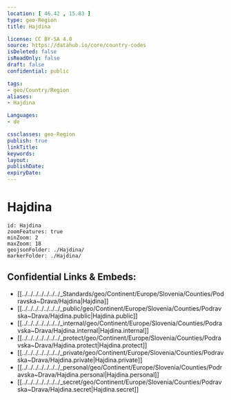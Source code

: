 ```yaml
---
location: [ 46.42 , 15.83 ] 
type: geo-Region
title: Hajdina

license: CC BY-SA 4.0
source: https://datahub.io/core/country-codes
isDeleted: false
isReadOnly: false
draft: false
confidential: public

tags:
- geo/Country/Region
aliases:
- Hajdina

Languages:
- de

cssclasses: geo-Region
publish: true
linkTitle: 
keywords: 
layout: 
publishDate: 
expiryDate: 
---
```


# Hajdina

```leaflet
id: Hajdina
zoomFeatures: true 
minZoom: 2 
maxZoom: 18
geojsonFolder: ./Hajdina/
markerFolder: ./Hajdina/
```


## Confidential Links & Embeds: 
- [[../../../../../../../_Standards/geo/Continent/Europe/Slovenia/Counties/Podravska~Drava/Hajdina|Hajdina]] 
- [[../../../../../../../_public/geo/Continent/Europe/Slovenia/Counties/Podravska~Drava/Hajdina.public|Hajdina.public]] 
- [[../../../../../../../_internal/geo/Continent/Europe/Slovenia/Counties/Podravska~Drava/Hajdina.internal|Hajdina.internal]] 
- [[../../../../../../../_protect/geo/Continent/Europe/Slovenia/Counties/Podravska~Drava/Hajdina.protect|Hajdina.protect]] 
- [[../../../../../../../_private/geo/Continent/Europe/Slovenia/Counties/Podravska~Drava/Hajdina.private|Hajdina.private]] 
- [[../../../../../../../_personal/geo/Continent/Europe/Slovenia/Counties/Podravska~Drava/Hajdina.personal|Hajdina.personal]] 
- [[../../../../../../../_secret/geo/Continent/Europe/Slovenia/Counties/Podravska~Drava/Hajdina.secret|Hajdina.secret]] 

